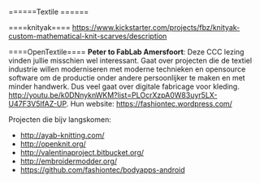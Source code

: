 ======Textile ======

====knityak====
https://www.kickstarter.com/projects/fbz/knityak-custom-mathematical-knit-scarves/description

====OpenTextile====
__Peter to FabLab Amersfoort__: Deze CCC lezing vinden jullie misschien wel interessant. Gaat over projecten die de textiel industrie willen moderniseren met moderne technieken en opensource software om de productie onder andere persoonlijker te maken en met minder handwerk. Dus veel gaat over digitale fabricage voor kleding. 
http://youtu.be/k0DNnyknWKM?list=PLOcrXzpA0W83uyr5LX-U47F3V5IfAZ-UP. 
Hun website: 
https://fashiontec.wordpress.com/

Projecten die bijv langskomen: 
* http://ayab-knitting.com/
* http://openknit.org/
* http://valentinaproject.bitbucket.org/
* http://embroidermodder.org/
* https://github.com/fashiontec/bodyapps-android